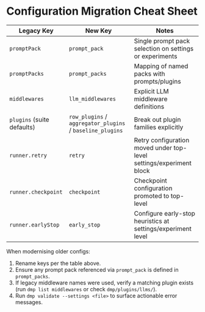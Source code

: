 # Configuration Migration Cheat Sheet

| Legacy Key | New Key | Notes |
|------------|---------|-------|
| `promptPack` | `prompt_pack` | Single prompt pack selection on settings or experiments |
| `promptPacks` | `prompt_packs` | Mapping of named packs with prompts/plugins |
| `middlewares` | `llm_middlewares` | Explicit LLM middleware definitions |
| `plugins` (suite defaults) | `row_plugins` / `aggregator_plugins` / `baseline_plugins` | Break out plugin families explicitly |
| `runner.retry` | `retry` | Retry configuration moved under top-level settings/experiment block |
| `runner.checkpoint` | `checkpoint` | Checkpoint configuration promoted to top-level |
| `runner.earlyStop` | `early_stop` | Configure early-stop heuristics at settings/experiment level |

When modernising older configs:

1. Rename keys per the table above.
2. Ensure any prompt pack referenced via `prompt_pack` is defined in `prompt_packs`.
3. If legacy middleware names were used, verify a matching plugin exists (run `dmp list middlewares` or check `dmp/plugins/llms/`).
4. Run `dmp validate --settings <file>` to surface actionable error messages.
